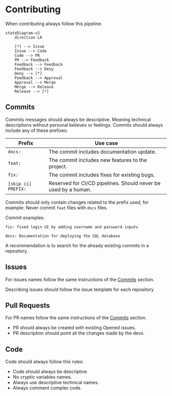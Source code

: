 # Contributing

When contributing always follow this pipeline.

```mermaid
stateDiagram-v2
    direction LR
    
    [*] --> Issue
    Issue --> Code
    Code --> PR
    PR --> Feedback
    Feedback --> Feedback
    Feedback --> Deny
    Deny --> [*]
    Feedback --> Approval
    Approval --> Merge
    Merge --> Release
    Release --> [*]
```

## Commits

Commits messages should always be descriptive. Meaning technical descriptions without personal believes or feelings. Commits should always include any of these prefixes:

| Prefix               | Use case                                                     |
| -------------------- | ------------------------------------------------------------ |
| `docs:`              | The commit includes documentation update.                    |
| `feat:`              | The commit includes new features to the project.             |
| `fix:`               | The commit includes fixes for existing bugs.                 |
| `[skip ci] PREFIX:`  | Reserved for CI/CD pipelines. Should never be used by a human. |

Commits should only contain changes related to the prefix used, for example: Never commit `feat` files with `docs` files.

Commit examples:

```
fix: fixed login UI by adding username and password inputs
```

```
docs: Documentation for deploying the SQL database
```

A recommendation is to search for the already existing commits in a repository.

## Issues

For issues names follow the same instructions of the [Commits](#Commits) section.

Describing issues should follow the issue template for each repository

## Pull Requests

For PR names follow the same instructions of the [Commits](#Commits) section.

- PR should always be created with existing Opened issues.
- PR description should point all the changes made by the devs.

## Code

Code should always follow this rules:

- Code should always be descriptive
- No cryptic variables names.
- Always use descriptive technical names.
- Always comment complex code.